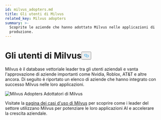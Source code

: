 ```yaml
---
id: milvus_adopters.md
title: Gli utenti di Milvus
related_key: Milvus adopters
summary: >-
  Scoprite le aziende che hanno adottato Milvus nelle applicazioni di
  produzione.
---
```

<h1 id="Milvus-Adopters" class="common-anchor-header">Gli utenti di Milvus<button data-href="#Milvus-Adopters" class="anchor-icon" translate="no">
      <svg translate="no"
        aria-hidden="true"
        focusable="false"
        height="20"
        version="1.1"
        viewBox="0 0 16 16"
        width="16"
      >
        <path
          fill="#0092E4"
          fill-rule="evenodd"
          d="M4 9h1v1H4c-1.5 0-3-1.69-3-3.5S2.55 3 4 3h4c1.45 0 3 1.69 3 3.5 0 1.41-.91 2.72-2 3.25V8.59c.58-.45 1-1.27 1-2.09C10 5.22 8.98 4 8 4H4c-.98 0-2 1.22-2 2.5S3 9 4 9zm9-3h-1v1h1c1 0 2 1.22 2 2.5S13.98 12 13 12H9c-.98 0-2-1.22-2-2.5 0-.83.42-1.64 1-2.09V6.25c-1.09.53-2 1.84-2 3.25C6 11.31 7.55 13 9 13h4c1.45 0 3-1.69 3-3.5S14.5 6 13 6z"
        ></path>
      </svg>
    </button></h1><p>Milvus è il database vettoriale leader tra gli utenti aziendali e vanta l'approvazione di aziende importanti come Nvidia, Roblox, AT&amp;T e altre ancora. Di seguito è riportato un elenco di aziende che hanno integrato con successo Milvus nelle loro applicazioni.</p>
<p>
  
   <span class="img-wrapper"> <img translate="no" src="/docs/v2.6.x/assets/milvus-adopters.png" alt="Milvus Adopters" class="doc-image" id="milvus-adopters" />
   </span> <span class="img-wrapper"> <span>Adottatori di Milvus</span> </span></p>
<p>Visitate la <a href="https://milvus.io/use-cases">pagina dei casi d'uso di Milvus</a> per scoprire come i leader del settore utilizzano Milvus per potenziare le loro applicazioni AI e accelerare la crescita aziendale.</p>
